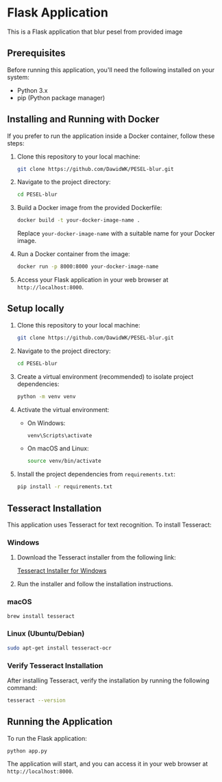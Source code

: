 

# Flask Application

This is a Flask application that blur pesel from provided image

## Prerequisites

Before running this application, you'll need the following installed on your system:

- Python 3.x
- pip (Python package manager)


## Installing and Running with Docker

If you prefer to run the application inside a Docker container, follow these steps:

1. Clone this repository to your local machine:

   ```bash
   git clone https://github.com/DawidWK/PESEL-blur.git
   ``` 

2. Navigate to the project directory:

   ```bash
   cd PESEL-blur 
   ```

3. Build a Docker image from the provided Dockerfile:

   ```bash
   docker build -t your-docker-image-name .
   ```

   Replace `your-docker-image-name` with a suitable name for your Docker image.

4. Run a Docker container from the image:

   ```bash
   docker run -p 8000:8000 your-docker-image-name
   ```

5. Access your Flask application in your web browser at `http://localhost:8000`.

## Setup locally

1. Clone this repository to your local machine:

   ```bash
   git clone https://github.com/DawidWK/PESEL-blur.git
   ```

2. Navigate to the project directory:

   ```bash
   cd PESEL-blur
   ```

3. Create a virtual environment (recommended) to isolate project dependencies:

   ```bash
   python -m venv venv
   ```

4. Activate the virtual environment:

   - On Windows:

     ```bash
     venv\Scripts\activate
     ```

   - On macOS and Linux:

     ```bash
     source venv/bin/activate
     ```

5. Install the project dependencies from `requirements.txt`:

   ```bash
   pip install -r requirements.txt
   ```

## Tesseract Installation

This application uses Tesseract for text recognition. To install Tesseract:

### Windows

1. Download the Tesseract installer from the following link:

   [Tesseract Installer for Windows](https://github.com/UB-Mannheim/tesseract/wiki)

2. Run the installer and follow the installation instructions.

### macOS

```bash
brew install tesseract
```

### Linux (Ubuntu/Debian)

```bash
sudo apt-get install tesseract-ocr
```

### Verify Tesseract Installation

After installing Tesseract, verify the installation by running the following command:

```bash
tesseract --version
```

## Running the Application

To run the Flask application:

```bash
python app.py
```

The application will start, and you can access it in your web browser at `http://localhost:8000`.
